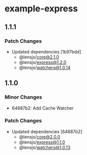 # example-express

## 1.1.1

### Patch Changes

- Updated dependencies [1b97bdd]
  - @lensjs/core@2.1.0
  - @lensjs/express@1.2.0
  - @lensjs/watchers@1.0.14

## 1.1.0

### Minor Changes

- 64887b2: Add Cache Watcher

### Patch Changes

- Updated dependencies [64887b2]
  - @lensjs/core@2.0.0
  - @lensjs/express@1.1.0
  - @lensjs/watchers@1.0.13
